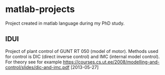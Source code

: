 matlab-projects
===============

Project created in matlab language during my PhD study.

IDUI
-----
Project of plant control of GUNT RT 050 (model of motor). Methods used for control is DIC (direct inverse control) 
and IMC (internal model control). 
For theory see for example https://courses.cs.ut.ee/2008/modelling-and-control/slides/dic-and-imc.pdf [2013-05-27]

